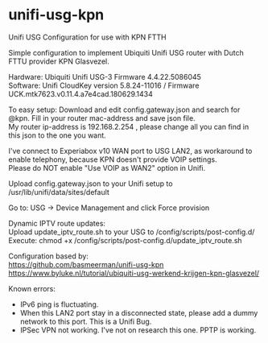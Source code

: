 # unifi-usg-kpn
Unifi USG Configuration for use with KPN FTTH


Simple configuration to implement Ubiquiti Unifi USG router with Dutch FTTU provider KPN Glasvezel. </br>

Hardware: Ubiquiti Unifi USG-3 Firmware 4.4.22.5086045 </br>
Software: Unifi CloudKey version 5.8.24-11016 / Firmware UCK.mtk7623.v0.11.4.a7e4cad.180629.1434 </br>

To easy setup: Download and edit config.gateway.json and search for @kpn. Fill in your router mac-address and save json file. </br>
My router ip-address is 192.168.2.254 , please change all you can find in this json to the one you want. </br>

I've connect to Experiabox v10 WAN port to USG LAN2, as workaround to enable telephony, because KPN doesn't provide VOIP settings. </br>
Please do NOT enable "Use VOIP as WAN2" option in Unifi. </br>


Upload config.gateway.json to your Unifi setup to /usr/lib/unifi/data/sites/default </br>

Go to: USG -> Device Management and click Force provision </br>



Dynamic IPTV route updates: </br>
Upload update_iptv_route.sh to your USG to /config/scripts/post-config.d/ </br>
Execute: chmod +x /config/scripts/post-config.d/update_iptv_route.sh </br>


Configuration based by: </br>
https://github.com/basmeerman/unifi-usg-kpn </br>
https://www.byluke.nl/tutorial/ubiquiti-usg-werkend-krijgen-kpn-glasvezel/ </br>


Known errors: </br>
- IPv6 ping is fluctuating.
- When this LAN2 port stay in a disconnected state, please add a dummy network to this port. This is a Unifi Bug.
- IPSec VPN not working. I've not on research this one. PPTP is working.
